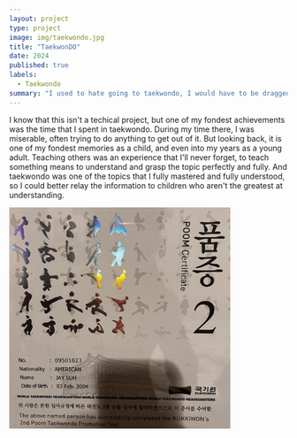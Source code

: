```yaml
---
layout: project
type: project
image: img/taekwondo.jpg
title: "TaekwonDO"
date: 2024
published: true
labels:
  - Taekwondo
summary: "I used to hate going to taekwondo, I would have to be dragged by my family to go, but now I do sort of miss going."
---  
```

I know that this isn't a techical project, but one of my fondest achievements was the time that I spent in taekwondo. During my time there, I was miserable, often trying to do anything to get out of it.
But looking back, it is one of my fondest memories as a child, and even into my years as a young adult. Teaching others was an experience that I'll never forget, to teach something means to understand and grasp the topic perfectly and fully.
And taekwondo was one of the topics that I fully mastered and fully understood, so I could better relay the information to children who aren't the greatest at understanding.

<div class="text-center p-4">
  <img width="400px" src="../img/tae.jpg" class="img-thumbnail" >
